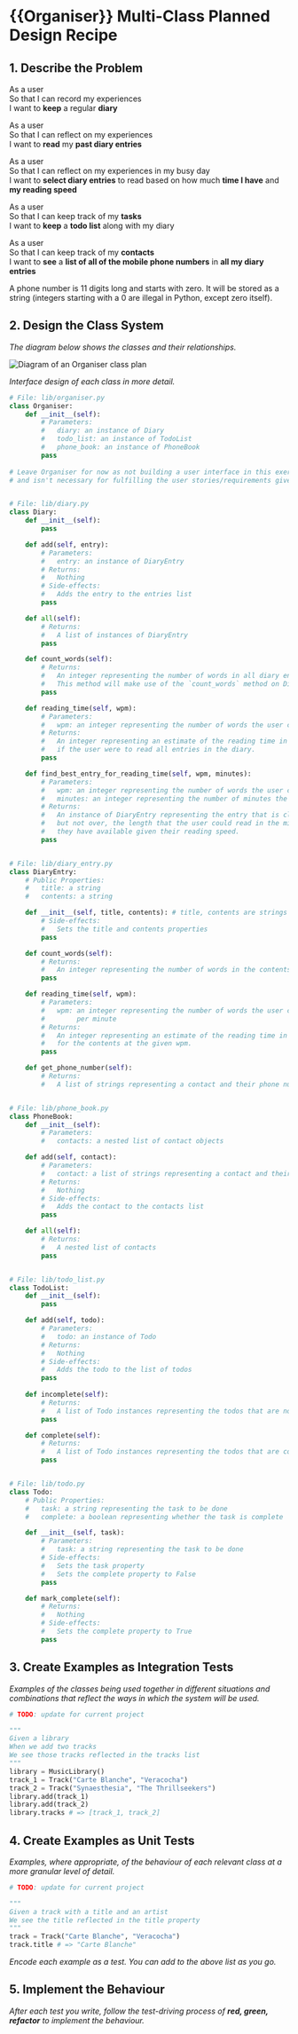 # {{Organiser}} Multi-Class Planned Design Recipe

## 1. Describe the Problem

As a user  
So that I can record my experiences  
I want to **keep** a regular **diary**  

As a user  
So that I can reflect on my experiences  
I want to **read** my **past diary entries**  

As a user  
So that I can reflect on my experiences in my busy day  
I want to **select diary entries** to read based on how much **time I have** and **my reading speed**

As a user  
So that I can keep track of my **tasks**  
I want to **keep** a **todo list** along with my diary  

As a user  
So that I can keep track of my **contacts**  
I want to **see** a **list of all of the mobile phone numbers** in **all my diary entries**  

A phone number is 11 digits long and starts with zero. It will be stored as a string (integers starting with a 0 are illegal in Python, except zero itself).  

## 2. Design the Class System

_The diagram below shows the classes and their relationships._

![Diagram of an Organiser class plan](images/organiser_multiclass_design_diagram.png)

_Interface design of each class in more detail._

```python
# File: lib/organiser.py
class Organiser:
    def __init__(self): 
        # Parameters:
        #   diary: an instance of Diary
        #   todo_list: an instance of TodoList
        #   phone_book: an instance of PhoneBook
        pass
    
# Leave Organiser for now as not building a user interface in this exercise
# and isn't necessary for fulfilling the user stories/requirements given.


# File: lib/diary.py
class Diary:
    def __init__(self):
        pass

    def add(self, entry):
        # Parameters:
        #   entry: an instance of DiaryEntry
        # Returns:
        #   Nothing
        # Side-effects:
        #   Adds the entry to the entries list
        pass

    def all(self):
        # Returns:
        #   A list of instances of DiaryEntry
        pass

    def count_words(self):
        # Returns:
        #   An integer representing the number of words in all diary entries
        #   This method will make use of the `count_words` method on DiaryEntry.
        pass

    def reading_time(self, wpm):
        # Parameters:
        #   wpm: an integer representing the number of words the user can read per minute
        # Returns:
        #   An integer representing an estimate of the reading time in minutes
        #   if the user were to read all entries in the diary.
        pass

    def find_best_entry_for_reading_time(self, wpm, minutes):
        # Parameters:
        #   wpm: an integer representing the number of words the user can read per minute
        #   minutes: an integer representing the number of minutes the user has to read
        # Returns:
        #   An instance of DiaryEntry representing the entry that is closest to,
        #   but not over, the length that the user could read in the minutes
        #   they have available given their reading speed.
        pass


# File: lib/diary_entry.py
class DiaryEntry:
    # Public Properties:
    #   title: a string
    #   contents: a string

    def __init__(self, title, contents): # title, contents are strings
        # Side-effects:
        #   Sets the title and contents properties
        pass

    def count_words(self):
        # Returns:
        #   An integer representing the number of words in the contents
        pass

    def reading_time(self, wpm):
        # Parameters:
        #   wpm: an integer representing the number of words the user can read
        #        per minute
        # Returns:
        #   An integer representing an estimate of the reading time in minutes
        #   for the contents at the given wpm.
        pass

    def get_phone_number(self):
        # Returns:
        #   A list of strings representing a contact and their phone number


# File: lib/phone_book.py
class PhoneBook:
    def __init__(self):
        # Parameters:
        #   contacts: a nested list of contact objects

    def add(self, contact):
        # Parameters:
        #   contact: a list of strings representing a contact and their phone number
        # Returns:
        #   Nothing
        # Side-effects:
        #   Adds the contact to the contacts list
        pass

    def all(self):
        # Returns:
        #   A nested list of contacts
        pass


# File: lib/todo_list.py
class TodoList:
    def __init__(self):
        pass

    def add(self, todo):
        # Parameters:
        #   todo: an instance of Todo
        # Returns:
        #   Nothing
        # Side-effects:
        #   Adds the todo to the list of todos
        pass
      
    def incomplete(self):
        # Returns:
        #   A list of Todo instances representing the todos that are not complete
        pass

    def complete(self):
        # Returns:
        #   A list of Todo instances representing the todos that are complete
        pass


# File: lib/todo.py
class Todo:
    # Public Properties:
    #   task: a string representing the task to be done
    #   complete: a boolean representing whether the task is complete

    def __init__(self, task):
        # Parameters:
        #   task: a string representing the task to be done
        # Side-effects:
        #   Sets the task property
        #   Sets the complete property to False
        pass

    def mark_complete(self):
        # Returns:
        #   Nothing
        # Side-effects:
        #   Sets the complete property to True
        pass

```

## 3. Create Examples as Integration Tests

_Examples of the classes being used together in different situations and
combinations that reflect the ways in which the system will be used._

```python
# TODO: update for current project

"""
Given a library
When we add two tracks
We see those tracks reflected in the tracks list
"""
library = MusicLibrary()
track_1 = Track("Carte Blanche", "Veracocha")
track_2 = Track("Synaesthesia", "The Thrillseekers")
library.add(track_1)
library.add(track_2)
library.tracks # => [track_1, track_2]
```

## 4. Create Examples as Unit Tests

_Examples, where appropriate, of the behaviour of each relevant class at
a more granular level of detail._

```python
# TODO: update for current project

"""
Given a track with a title and an artist
We see the title reflected in the title property
"""
track = Track("Carte Blanche", "Veracocha")
track.title # => "Carte Blanche"
```

_Encode each example as a test. You can add to the above list as you go._

## 5. Implement the Behaviour

_After each test you write, follow the test-driving process of **red, green,
refactor** to implement the behaviour._